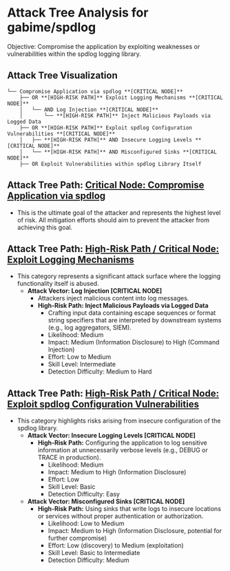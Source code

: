 # Attack Tree Analysis for gabime/spdlog

Objective: Compromise the application by exploiting weaknesses or vulnerabilities within the spdlog logging library.

## Attack Tree Visualization

```
└── Compromise Application via spdlog **[CRITICAL NODE]**
    ├── OR **[HIGH-RISK PATH]** Exploit Logging Mechanisms **[CRITICAL NODE]**
    │   └── AND Log Injection **[CRITICAL NODE]**
    │       └── **[HIGH-RISK PATH]** Inject Malicious Payloads via Logged Data
    ├── OR **[HIGH-RISK PATH]** Exploit spdlog Configuration Vulnerabilities **[CRITICAL NODE]**
    │   ├── **[HIGH-RISK PATH]** AND Insecure Logging Levels **[CRITICAL NODE]**
    │   └── **[HIGH-RISK PATH]** AND Misconfigured Sinks **[CRITICAL NODE]**
    ├── OR Exploit Vulnerabilities within spdlog Library Itself
```


## Attack Tree Path: [Critical Node: Compromise Application via spdlog](./attack_tree_paths/critical_node_compromise_application_via_spdlog.md)

* This is the ultimate goal of the attacker and represents the highest level of risk. All mitigation efforts should aim to prevent the attacker from achieving this goal.

## Attack Tree Path: [High-Risk Path / Critical Node: Exploit Logging Mechanisms](./attack_tree_paths/high-risk_path__critical_node_exploit_logging_mechanisms.md)

* This category represents a significant attack surface where the logging functionality itself is abused.
    * **Attack Vector: Log Injection [CRITICAL NODE]**
        * Attackers inject malicious content into log messages.
        * **High-Risk Path: Inject Malicious Payloads via Logged Data**
            * Crafting input data containing escape sequences or format string specifiers that are interpreted by downstream systems (e.g., log aggregators, SIEM).
            * Likelihood: Medium
            * Impact: Medium (Information Disclosure) to High (Command Injection)
            * Effort: Low to Medium
            * Skill Level: Intermediate
            * Detection Difficulty: Medium to Hard

## Attack Tree Path: [High-Risk Path / Critical Node: Exploit spdlog Configuration Vulnerabilities](./attack_tree_paths/high-risk_path__critical_node_exploit_spdlog_configuration_vulnerabilities.md)

* This category highlights risks arising from insecure configuration of the spdlog library.
    * **Attack Vector: Insecure Logging Levels [CRITICAL NODE]**
        * **High-Risk Path:** Configuring the application to log sensitive information at unnecessarily verbose levels (e.g., DEBUG or TRACE in production).
            * Likelihood: Medium
            * Impact: Medium to High (Information Disclosure)
            * Effort: Low
            * Skill Level: Basic
            * Detection Difficulty: Easy
    * **Attack Vector: Misconfigured Sinks [CRITICAL NODE]**
        * **High-Risk Path:** Using sinks that write logs to insecure locations or services without proper authentication or authorization.
            * Likelihood: Low to Medium
            * Impact: Medium to High (Information Disclosure, potential for further compromise)
            * Effort: Low (discovery) to Medium (exploitation)
            * Skill Level: Basic to Intermediate
            * Detection Difficulty: Medium

